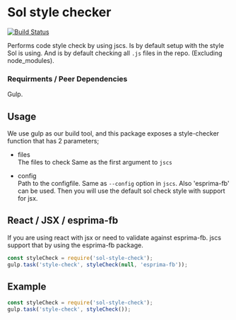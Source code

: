 Sol style checker
===========

[![Build Status](https://travis-ci.org/soldotno/sol-style-check.svg?branch=develop)](https://travis-ci.org/soldotno/sol-style-check.svg?branch=develop)

Performs code style check by using jscs. Is by default setup with the style Sol is using.
And is by default checking all `.js` files in the repo. (Excluding node_modules).

### Requirments / Peer Dependencies
Gulp.

## Usage 

We use gulp as our build tool, and this package exposes a style-checker function 
that has 2 parameters;

* files  
 The files to check Same as the first argument to `jscs`

* config  
 Path to the configfile. Same as `--config` option in `jscs`. Also 'esprima-fb' can be used.
 Then you will use the default sol check style with support for jsx.

## React / JSX / esprima-fb
If you are using react with jsx or need to validate against esprima-fb.
jscs support that by using the esprima-fb package.

```js
const styleCheck = require('sol-style-check');
gulp.task('style-check', styleCheck(null, 'esprima-fb'));
```

## Example

```js
const styleCheck = require('sol-style-check');
gulp.task('style-check', styleCheck());
``` 

